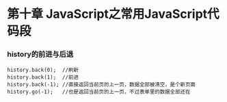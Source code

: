 # 第十章 JavaScript之常用JavaScript代码段

### history的前进与后退

	history.back(0);  //刷新
	history.back(1);  //前进
	history.back(-1); //直接返回当前页的上一页，数据全部被清空，是个新页面
	history.go(-1);   //也是返回当前页的上一页，不过表单里的数据全部还在

